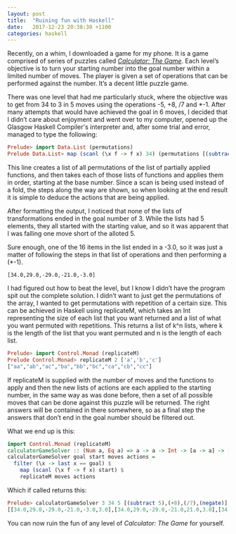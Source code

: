 ```yaml
---
layout: post
title:  "Ruining fun with Haskell"
date:   2017-12-23 20:38:30 +1100
categories: haskell
---
```

Recently, on a whim, I downloaded a game for my phone. It is a game comprised of series of puzzles called *[Calculator: The Game](https://play.google.com/store/apps/details?id=com.sm.calculateme)*. Each level’s objective is to turn your starting number into the goal number within a limited number of moves. The player is given a set of operations that can be performed against the number. It’s a decent little puzzle game.

There was one level that had me particularly stuck, where the objective was to get from 34 to 3 in 5 moves using the operations -5, +8, /7 and \*-1. After many attempts that would have achieved the goal in 6 moves, I decided that I didn’t care about enjoyment and went over to my computer, opened up the Glasgow Haskell Compiler's interpreter and, after some trial and error, managed to type the following:
```haskell
Prelude> import Data.List (permutations)
Prelude Data.List> map (scanl (\x f -> f x) 34) (permutations [(subtract 5),(+8),(/7),(negate)])
```
This line creates a list of all permutations of the list of partially applied functions, and then takes each of those lists of functions and applies them in order, starting at the base number. Since a scan is being used instead of a fold, the steps along the way are shown, so when looking at the end result it is simple to deduce the actions that are being applied.

After formatting the output, I noticed that none of the lists of transformations ended in the goal number of 3. While the lists had 5 elements, they all started with the starting value, and so it was apparent that I was falling one move short of the alloted 5.

Sure enough, one of the 16 items in the list ended in a -3.0, so it was just a matter of following the steps in that list of operations and then performing a (\*-1).
```
[34.0,29.0,-29.0,-21.0,-3.0]
```
I had figured out how to beat the level, but I know I didn’t have the program spit out the complete solution. I didn’t want to just get the permutations of the array, I wanted to get permutations with repetition of a certain size. This can be achieved in Haskell using replicateM, which takes an Int representing the size of each list that you want returned and a list of what you want permuted with repetitions. This returns a list of k^n lists, where k is the length of the list that you want permuted and n is the length of each list.
```haskell
Prelude> import Control.Monad (replicateM)
Prelude Control.Monad> replicateM 2 ['a','b','c']
["aa","ab","ac","ba","bb","bc","ca","cb","cc"]
```
If replicateM is supplied with the number of moves and the functions to apply and then the new lists of actions are each applied to the starting number, in the same way as was done before, then a set of all possible moves that can be done against this puzzle will be returned. The right answers will be contained in there somewhere, so as a final step the answers that don’t end in the goal number should be filtered out.

What we end up is this:
```haskell
import Control.Monad (replicateM)
calculatorGameSolver :: (Num a, Eq a) => a -> a -> Int -> [a -> a] -> [[a]]
calculatorGameSolver goal start moves actions =
  filter (\x -> last x == goal) $
    map (scanl (\x f -> f x) start) $
    replicateM moves actions
```
Which if called returns this:
```haskell
Prelude> calculatorGameSolver 3 34 5 [(subtract 5),(+8),(/7),(negate)]
[[34.0,29.0,-29.0,-21.0,-3.0,3.0],[34.0,29.0,-29.0,-21.0,21.0,3.0],[34.0,-34.0,-26.0,26.0,21.0,3.0]]
```

You can now ruin the fun of any level of *Calculator: The Game* for yourself.
